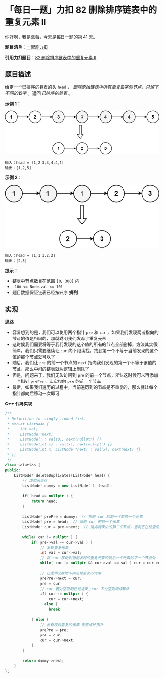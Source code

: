 # 「每日一题」力扣 82 删除排序链表中的重复元素 II

你好啊，我是蓝莓，今天是每日一题的第 41 天。

**题目清单**：[一起刷力扣](https://blueberry-universe.cn/lc/index.html)

**引用力扣题目**：[82 删除排序链表中的重复元素 II](https://leetcode.cn/problems/remove-duplicates-from-sorted-list-ii/description/)





## 题目描述

给定一个已排序的链表的头 `head` ， *删除原始链表中所有重复数字的节点，只留下不同的数字* 。返回 *已排序的链表* 。

 

**示例 1：**

![img](content.assets/linkedlist1.jpg)

```
输入：head = [1,2,3,3,4,4,5]
输出：[1,2,5]
```

**示例 2：**

![img](content.assets/linkedlist2.jpg)

```
输入：head = [1,1,1,2,3]
输出：[2,3]
```

 

**提示：**

- 链表中节点数目在范围 `[0, 300]` 内
- `-100 <= Node.val <= 100`
- 题目数据保证链表已经按升序 **排列**





## 实现

**思路**

- 容易想到的是，我们可以使用两个指针 `pre` 和 `cur` ，如果我们发现两者指向的节点的值是相同的，那就说明我们发现了重复元素
- 这时候我们需要将等于我们发现的这个值的所有的节点全部删掉，方法其实很简单，我们只需要继续让 `cur` 向下继续找，找到第一个不等于当前发现的这个值的那个节点就可以了
- 随后，我们让 `pre` 的前一个节点的 `next` 指向我们发现的第一个不等于该值的节点，那么中间的链表就从逻辑上删除了
- 但是，问题来了，我们无法访问到 `pre` 的前一个节点，所以这时候可以再添加一个指针 `prePre` ，让它指向 `pre` 的前一个节点
- 最后，如果我们遍历的过程中，当前遍历到的节点是不重复的，那么就让每个指针都向后移动一次即可





**C++ 代码实现**

```c++
/**
 * Definition for singly-linked list.
 * struct ListNode {
 *     int val;
 *     ListNode *next;
 *     ListNode() : val(0), next(nullptr) {}
 *     ListNode(int x) : val(x), next(nullptr) {}
 *     ListNode(int x, ListNode *next) : val(x), next(next) {}
 * };
 */
class Solution {
public:
    ListNode* deleteDuplicates(ListNode* head) {
        // 虚拟头结点
        ListNode* dummy = new ListNode(-1, head);
        
        if( head == nullptr ) {
            return head;
        }

        ListNode* prePre = dummy;  // 指向 cur 的前一个的前一个元素
        ListNode* pre = head;  // 指向 cur 的前一个元素
        ListNode* cur = pre->next;  // 指向链表中的第二个节点，当前正在检查的节点

        while( cur != nullptr ) {
            if( pre->val == cur->val ) {
                // 发现重复元素
                int val = cur->val;
                // 将 cur 移动到当前发现的重复元素的最后一个元素的下一个节点处
                while( cur != nullptr && cur->val == val ) cur = cur->next;

                // 在逻辑上截断中间这组重复的元素
                prePre->next = cur;
                pre = cur;
                // cur 若为空说明已经结束；cur 不为空则继续算法
                if( cur != nullptr ) {
                    cur = cur->next;
                } else {
                    break;
                }
            } else {
                // 没有发现重复的元素 正常维护指针
                prePre = pre;
                pre = cur;
                cur = cur->next;
            }
        }

        return dummy->next;
    }
};
```

